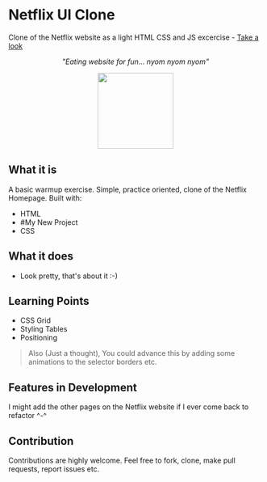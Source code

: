 # Netflix UI Clone
Clone of the Netflix website as a light HTML CSS and JS excercise - [Take a look](https://ui-clone1-netflix.netlify.app)

_<p align="center">"Eating website for fun... nyom nyom nyom"</p>_

<div align="center" style="text-align:center; margin:auto;">
<img align="center" src="https://i.imgur.com/EgCvXyK.png" width="150"/>
</div>

## What it is

A basic warmup exercise. Simple, practice oriented, clone of the Netflix Homepage. Built with:

- HTML
- #My New Project
- CSS

## What it does

- Look pretty, that's about it :-)

## Learning Points

- CSS Grid
- Styling Tables
- Positioning

> Also (Just a thought), You could advance this by adding some animations to the selector borders etc.

## Features in Development

I might add the other pages on the Netflix website if I ever come back to refactor ^-^

## Contribution

Contributions are highly welcome. Feel free to fork, clone, make pull requests, report issues etc.
